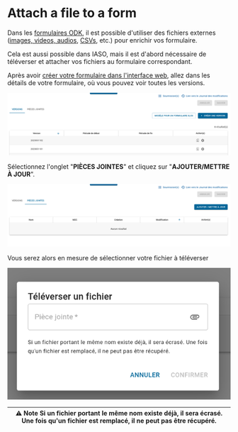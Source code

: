 # Attach a file to a form

Dans les [formulaires ODK](../../../users/reference/iaso_concepts/iaso_concepts.fr.md#formulaires-de-collecte-de-données-xls), 
il est possible d'utiliser des fichiers externes ([images, videos, audios](https://docs.getodk.org/form-question-types/#select-from-image-widget), 
[CSVs](https://docs.getodk.org/aggregate-data-access/), etc.) pour enrichir vos formulaire.

Cela est aussi possible dans IASO, mais il est d'abord nécessaire de téléverser et attacher vos fichiers au formulaire correspondant.

Après avoir [créer votre formulaire dans l'interface web](../../../users/reference/iaso_web/user_guide.fr.md#créertéléverser-un-formulaire-de-collecte-de-données),
allez dans les détails de votre formulaire, où vous pouvez voir toutes les versions.

![Form details](./attachments/form_details.fr.png)

Sélectionnez l'onglet "**PIÈCES JOINTES**" et cliquez sur "**AJOUTER/METTRE À JOUR**".

![Form attachments](./attachments/form_attachments.fr.png)

Vous serez alors en mesure de sélectionner votre fichier à téléverser

![Add or update attachment](./attachments/add_or_update.fr.png)

| ⚠️ **Note** Si un fichier portant le même nom existe déjà, il sera écrasé. Une fois qu'un fichier est remplacé, il ne peut pas être récupéré. |
|-----------------------------------------------------------------------------------------------------------------------------------------------|